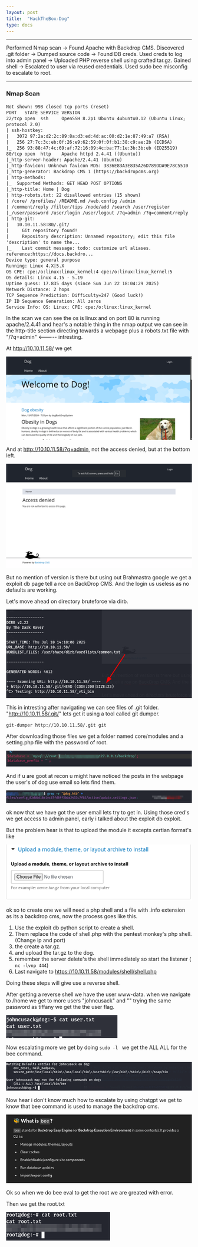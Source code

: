 ```yaml
---
layout: post
title:  "HackTheBox-Dog"
type: docs
---
```


---
Performed Nmap scan → Found Apache with Backdrop CMS.
Discovered .git folder → Dumped source code → Found DB creds.
Used creds to log into admin panel → Uploaded PHP reverse shell using crafted tar.gz.
Gained shell → Escalated to user via reused credentials.
Used sudo bee misconfig to escalate to root.

---

### Nmap Scan

```
Not shown: 998 closed tcp ports (reset)
PORT   STATE SERVICE VERSION
22/tcp open  ssh     OpenSSH 8.2p1 Ubuntu 4ubuntu0.12 (Ubuntu Linux; protocol 2.0)
| ssh-hostkey: 
|   3072 97:2a:d2:2c:89:8a:d3:ed:4d:ac:00:d2:1e:87:49:a7 (RSA)
|   256 27:7c:3c:eb:0f:26:e9:62:59:0f:0f:b1:38:c9:ae:2b (ECDSA)
|_  256 93:88:47:4c:69:af:72:16:09:4c:ba:77:1e:3b:3b:eb (ED25519)
80/tcp open  http    Apache httpd 2.4.41 ((Ubuntu))
|_http-server-header: Apache/2.4.41 (Ubuntu)
|_http-favicon: Unknown favicon MD5: 3836E83A3E835A26D789DDA9E78C5510
|_http-generator: Backdrop CMS 1 (https://backdropcms.org)
| http-methods: 
|_  Supported Methods: GET HEAD POST OPTIONS
|_http-title: Home | Dog
| http-robots.txt: 22 disallowed entries (15 shown)
| /core/ /profiles/ /README.md /web.config /admin 
| /comment/reply /filter/tips /node/add /search /user/register 
|_/user/password /user/login /user/logout /?q=admin /?q=comment/reply
| http-git: 
|   10.10.11.58:80/.git/
|     Git repository found!
|     Repository description: Unnamed repository; edit this file 'description' to name the...
|_    Last commit message: todo: customize url aliases.  reference:https://docs.backdro...
Device type: general purpose
Running: Linux 4.X|5.X
OS CPE: cpe:/o:linux:linux_kernel:4 cpe:/o:linux:linux_kernel:5
OS details: Linux 4.15 - 5.19
Uptime guess: 17.835 days (since Sun Jun 22 18:04:29 2025)
Network Distance: 2 hops
TCP Sequence Prediction: Difficulty=247 (Good luck!)
IP ID Sequence Generation: All zeros
Service Info: OS: Linux; CPE: cpe:/o:linux:linux_kernel
```

In the scan we can see the os is linux and on port 80 is running apache/2.4.41 and hear's a notable thing in the nmap output we can see in the http-title section directing towards a webpage plus a robots.txt file with "/?q=admin" <----- intresting.

At http://10.10.11.58/ we get 

![Image](Pastedimage20250710141120.png)


And at http://10.10.11.58/?q=admin, not the access denied, but at the bottom left.

![image](Pastedimage20250710141232.png)

But no mention of version is there but using out Brahmastra google we get a exploit db page tell a rce on BackDrop CMS. And the login us useless as no defaults are working.

Let's move ahead on directory bruteforce via dirb.

![image](Pastedimage20250710141923.png)

This in intresting after navigating we can see files of .git folder. "http://10.10.11.58/.git/" lets get it using a tool called git dumper.

```
git-dumper http://10.10.11.58/.git git
```

After downloading those files we get a folder named core/modules and a setting.php file with the password of root.

![image](Pastedimage20250710142504.png)

And if u are goot at recon u might have noticed the posts in the webpage the user's of dog use email so lets find them.

![image](Pastedimage20250710142849.png)

ok now that we have got the user email lets try to get in. Using those cred's we get access to admin panel, early i talked about the exploit db exploit.

But the problem hear is that to upload the module it excepts certian format's like 

![image](Pastedimage20250710143711.png)

ok so to create one we will need a php shell and a file with .info extension as its a backdrop cms, now the process goes like this.

1. Use the exploit db python script to create a shell.
2. Them replace the code of shell.php with the pentest monkey's php shell.(Change ip and port)
3. the create a tar.gz.
4. and upload the tar.gz to the dog.
5. remember the server delete's the shell immediately so start the listener (``` nc -lvnp 444```)  
6. Last navigate to https://10.10.11.58/modules/shell/shell.php

Doing these steps will give use a reverse shell.

After getting a reverse shell we have the user www-data. when we navigate to /home we get to more users "johncusack" and "" trying the same password as tiffany we get the the user flag.

![image](Pastedimage20250712163127.png)

Now escalating more we get by doing ```sudo -l ``` we get the ALL ALL for the bee command.

![image](Pastedimage20250712163320.png)

Now hear i don't know much how to escalate by using chatgpt we get to know that bee command is used to manage the backdrop cms.

![image](Pastedimage20250710151050.png)

Ok so when we do bee eval to get the root we are greated with error.

Then we get the root.txt

![image](Pastedimage20250712165828.png)
